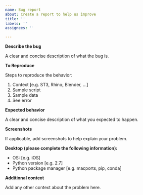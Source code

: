 ```yaml
---
name: Bug report
about: Create a report to help us improve
title: ''
labels: ''
assignees: ''

---
```


**Describe the bug**

A clear and concise description of what the bug is.

**To Reproduce**

Steps to reproduce the behavior:

1. Context [e.g. ST3, Rhino, Blender, ...]
2. Sample script
3. Sample data
4. See error

**Expected behavior**

A clear and concise description of what you expected to happen.

**Screenshots**

If applicable, add screenshots to help explain your problem.

**Desktop (please complete the following information):**

- OS: [e.g. iOS]
- Python version [e.g. 2.7]
- Python package manager [e.g. macports, pip, conda]

**Additional context**

Add any other context about the problem here.
